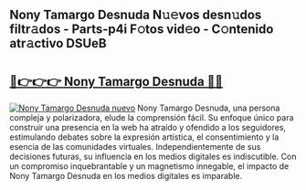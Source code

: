 ## Nony Tamargo Desnuda N𝚞𝚎vos desn𝚞dos filtr𝚊dos - Parts-p4i F𝚘tos vid𝚎o - C𝚘ntenido atr𝚊ctivo DSUeB

# <h2><a href="http://mb3cvg.tromn.icu/?c=Nony+Tamargo+Desnuda">🔗👉👉👉 Nony Tamargo Desnuda 🔗🔗</a></h2>

[![Nony Tamargo Desnuda nuevo](https://i.imgur.com/pEAQMta.gif)](http://mb3cvg.tromn.icu/?c=Nony+Tamargo+Desnuda)
Nony Tamargo Desnuda, una persona compleja y polarizadora, elude la comprensión fácil. Su enfoque único para construir una presencia en la web ha atraído y ofendido a los seguidores, estimulando debates sobre la expresión artística, el consentimiento y la esencia de las comunidades virtuales. Independientemente de sus decisiones futuras, su influencia en los medios digitales es indiscutible. Con un compromiso inquebrantable y un magnetismo innegable, el impacto de Nony Tamargo Desnuda en los medios digitales es imparable.
